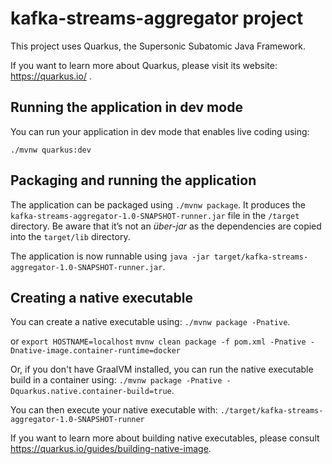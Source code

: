 # kafka-streams-aggregator project

This project uses Quarkus, the Supersonic Subatomic Java Framework.

If you want to learn more about Quarkus, please visit its website: https://quarkus.io/ .

## Running the application in dev mode

You can run your application in dev mode that enables live coding using:
```
./mvnw quarkus:dev
```

## Packaging and running the application

The application can be packaged using `./mvnw package`.
It produces the `kafka-streams-aggregator-1.0-SNAPSHOT-runner.jar` file in the `/target` directory.
Be aware that it’s not an _über-jar_ as the dependencies are copied into the `target/lib` directory.

The application is now runnable using `java -jar target/kafka-streams-aggregator-1.0-SNAPSHOT-runner.jar`.

## Creating a native executable

You can create a native executable using: `./mvnw package -Pnative`.

or 
`export HOSTNAME=localhost` 
`mvnw clean package -f pom.xml -Pnative -Dnative-image.container-runtime=docker`

Or, if you don't have GraalVM installed, you can run the native executable build in a container using: `./mvnw package -Pnative -Dquarkus.native.container-build=true`.

You can then execute your native executable with: `./target/kafka-streams-aggregator-1.0-SNAPSHOT-runner`

If you want to learn more about building native executables, please consult https://quarkus.io/guides/building-native-image.
